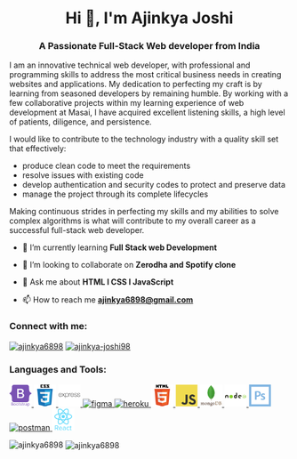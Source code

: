 <h1 align="center">Hi 👋, I'm Ajinkya Joshi</h1>
<h3 align="center">A Passionate Full-Stack Web developer from India</h3>

<p>I am an innovative technical web developer, with professional and programming skills to address the most critical business needs in creating websites and applications. My dedication to perfecting my craft is by learning from seasoned developers by remaining humble. By working with a few collaborative projects within my learning experience of web development at Masai, I have acquired excellent listening skills, a high level of patients, diligence, and persistence. 

I would like to contribute to the technology industry with a quality skill set that effectively:
- produce clean code to meet the requirements
- resolve issues with existing code
- develop authentication and security codes to protect and preserve data
- manage the project through its complete lifecycles

Making continuous strides in perfecting my skills and my abilities to solve complex algorithms is what will contribute to my overall career as a successful full-stack web developer.</p>

- 🌱 I’m currently learning **Full Stack web Development**

- 👯 I’m looking to collaborate on **Zerodha and Spotify clone**

- 💬 Ask me about **HTML l CSS l JavaScript**

- 📫 How to reach me **ajinkya6898@gmail.com**

<h3 align="left">Connect with me:</h3>
<p align="left">
<a href="https://codepen.io/ajinkya6898" target="blank"><img align="center" src="https://raw.githubusercontent.com/rahuldkjain/github-profile-readme-generator/master/src/images/icons/Social/codepen.svg" alt="ajinkya6898" height="30" width="40" /></a>
<a href="https://linkedin.com/in/ajinkya-joshi98" target="blank"><img align="center" src="https://raw.githubusercontent.com/rahuldkjain/github-profile-readme-generator/master/src/images/icons/Social/linked-in-alt.svg" alt="ajinkya-joshi98" height="30" width="40" /></a>
</p>

<h3 align="left">Languages and Tools:</h3>
<p align="left"> <a href="https://getbootstrap.com" target="_blank" rel="noreferrer"> <img src="https://raw.githubusercontent.com/devicons/devicon/master/icons/bootstrap/bootstrap-plain-wordmark.svg" alt="bootstrap" width="40" height="40"/> </a> <a href="https://www.w3schools.com/css/" target="_blank" rel="noreferrer"> <img src="https://raw.githubusercontent.com/devicons/devicon/master/icons/css3/css3-original-wordmark.svg" alt="css3" width="40" height="40"/> </a> <a href="https://expressjs.com" target="_blank" rel="noreferrer"> <img src="https://raw.githubusercontent.com/devicons/devicon/master/icons/express/express-original-wordmark.svg" alt="express" width="40" height="40"/> </a> <a href="https://www.figma.com/" target="_blank" rel="noreferrer"> <img src="https://www.vectorlogo.zone/logos/figma/figma-icon.svg" alt="figma" width="40" height="40"/> </a> <a href="https://heroku.com" target="_blank" rel="noreferrer"> <img src="https://www.vectorlogo.zone/logos/heroku/heroku-icon.svg" alt="heroku" width="40" height="40"/> </a> <a href="https://www.w3.org/html/" target="_blank" rel="noreferrer"> <img src="https://raw.githubusercontent.com/devicons/devicon/master/icons/html5/html5-original-wordmark.svg" alt="html5" width="40" height="40"/> </a> <a href="https://developer.mozilla.org/en-US/docs/Web/JavaScript" target="_blank" rel="noreferrer"> <img src="https://raw.githubusercontent.com/devicons/devicon/master/icons/javascript/javascript-original.svg" alt="javascript" width="40" height="40"/> </a> <a href="https://www.mongodb.com/" target="_blank" rel="noreferrer"> <img src="https://raw.githubusercontent.com/devicons/devicon/master/icons/mongodb/mongodb-original-wordmark.svg" alt="mongodb" width="40" height="40"/> </a> <a href="https://nodejs.org" target="_blank" rel="noreferrer"> <img src="https://raw.githubusercontent.com/devicons/devicon/master/icons/nodejs/nodejs-original-wordmark.svg" alt="nodejs" width="40" height="40"/> </a> <a href="https://www.photoshop.com/en" target="_blank" rel="noreferrer"> <img src="https://raw.githubusercontent.com/devicons/devicon/master/icons/photoshop/photoshop-line.svg" alt="photoshop" width="40" height="40"/> </a> <a href="https://postman.com" target="_blank" rel="noreferrer"> <img src="https://www.vectorlogo.zone/logos/getpostman/getpostman-icon.svg" alt="postman" width="40" height="40"/> </a> <a href="https://reactjs.org/" target="_blank" rel="noreferrer"> <img src="https://raw.githubusercontent.com/devicons/devicon/master/icons/react/react-original-wordmark.svg" alt="react" width="40" height="40"/> </a> </p>

<p><img align="left" src="https://github-readme-stats.vercel.app/api/top-langs?username=ajinkya6898&show_icons=true&locale=en&layout=compact" alt="ajinkya6898" /></p>

<p>&nbsp;<img align="center" src="https://github-readme-stats.vercel.app/api?username=ajinkya6898&show_icons=true&locale=en" alt="ajinkya6898" /></p>
